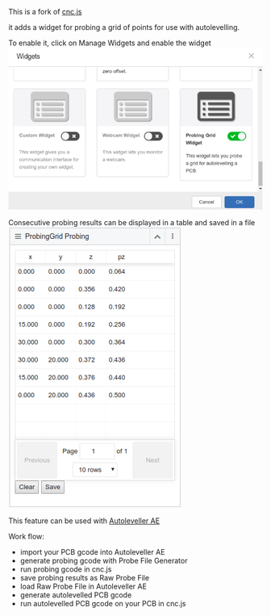 This is a fork of 
[cnc.js](https://github.com/cncjs/cncjs)

it adds a widget for probing a grid of points for use with autolevelling.

To enable it, click on Manage Widgets and enable the widget
![Manage Widgets](https://github.com/atmelino/cncjs/blob/master/githubimages/widgetManager.png)

Consecutive probing results can be displayed in a table and saved in a file
<br>
![probing grid](https://github.com/atmelino/cncjs/blob/master/githubimages/probingWidget.png)

This feature can be used with 
[Autoleveller AE](https://www.autoleveller.co.uk/autoleveller-ae-quick-start-guide/)

Work flow:

<ul>
  <li>import your PCB gcode into Autoleveller AE</li>
  <li>generate probing gcode with Probe File Generator</li>
  <li>run probing gcode in cnc.js</li>
  <li>save probing results as Raw Probe File</li>
  <li>load Raw Probe File in Autoleveller AE</li>
  <li>generate autolevelled PCB gcode</li>
  <li>run autolevelled PCB gcode on your PCB in cnc.js</li>
</ul>



